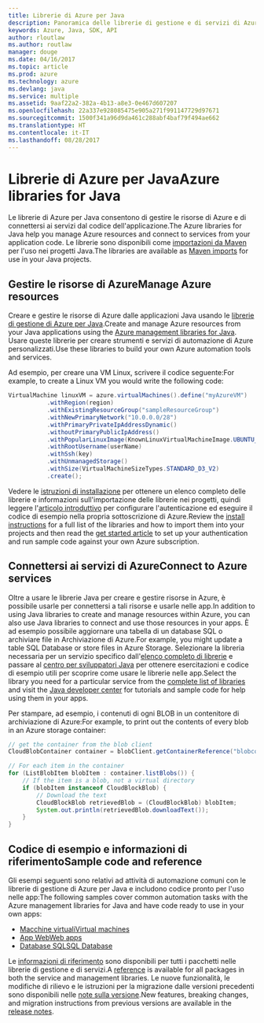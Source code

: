 ```yaml
---
title: Librerie di Azure per Java
description: Panoramica delle librerie di gestione e di servizi di Azure per Java
keywords: Azure, Java, SDK, API
author: rloutlaw
ms.author: routlaw
manager: douge
ms.date: 04/16/2017
ms.topic: article
ms.prod: azure
ms.technology: azure
ms.devlang: java
ms.service: multiple
ms.assetid: 9aaf22a2-382a-4b13-a8e3-0e467d607207
ms.openlocfilehash: 22a337e928085475e905a271f991147729d97671
ms.sourcegitcommit: 1500f341a96d9da461c288abf4baf79f494ae662
ms.translationtype: HT
ms.contentlocale: it-IT
ms.lasthandoff: 08/28/2017
---
```

# <a name="azure-libraries-for-java"></a><span data-ttu-id="6f7ac-104">Librerie di Azure per Java</span><span class="sxs-lookup"><span data-stu-id="6f7ac-104">Azure libraries for Java</span></span>

<span data-ttu-id="6f7ac-105">Le librerie di Azure per Java consentono di gestire le risorse di Azure e di connettersi ai servizi dal codice dell'applicazione.</span><span class="sxs-lookup"><span data-stu-id="6f7ac-105">The Azure libraries for Java help you manage Azure resources and connect to services from your application code.</span></span> <span data-ttu-id="6f7ac-106">Le librerie sono disponibili come [importazioni da Maven](java-sdk-azure-install.md) per l'uso nei progetti Java.</span><span class="sxs-lookup"><span data-stu-id="6f7ac-106">The libraries are available as [Maven imports](java-sdk-azure-install.md) for use in your Java projects.</span></span> 

## <a name="manage-azure-resources"></a><span data-ttu-id="6f7ac-107">Gestire le risorse di Azure</span><span class="sxs-lookup"><span data-stu-id="6f7ac-107">Manage Azure resources</span></span>

<span data-ttu-id="6f7ac-108">Creare e gestire le risorse di Azure dalle applicazioni Java usando le [librerie di gestione di Azure per Java](java-sdk-azure-get-started.md).</span><span class="sxs-lookup"><span data-stu-id="6f7ac-108">Create and manage Azure resources from your Java applications using the [Azure management libraries for Java](java-sdk-azure-get-started.md).</span></span> <span data-ttu-id="6f7ac-109">Usare queste librerie per creare strumenti e servizi di automazione di Azure personalizzati.</span><span class="sxs-lookup"><span data-stu-id="6f7ac-109">Use these libraries to build your own Azure automation tools and services.</span></span> 

<span data-ttu-id="6f7ac-110">Ad esempio, per creare una VM Linux, scrivere il codice seguente:</span><span class="sxs-lookup"><span data-stu-id="6f7ac-110">For example, to create a Linux VM you would write the following code:</span></span>

```java
VirtualMachine linuxVM = azure.virtualMachines().define("myAzureVM")
           .withRegion(region)
           .withExistingResourceGroup("sampleResourceGroup")
           .withNewPrimaryNetwork("10.0.0.0/28")
           .withPrimaryPrivateIpAddressDynamic()
           .withoutPrimaryPublicIpAddress()
           .withPopularLinuxImage(KnownLinuxVirtualMachineImage.UBUNTU_SERVER_16_04_LTS)
           .withRootUsername(userName)
           .withSsh(key)
           .withUnmanagedStorage()
           .withSize(VirtualMachineSizeTypes.STANDARD_D3_V2)
           .create();
 ```

<span data-ttu-id="6f7ac-111">Vedere le [istruzioni di installazione](java-sdk-azure-install.md) per ottenere un elenco completo delle librerie e informazioni sull'importazione delle librerie nei progetti, quindi leggere l'[articolo introduttivo](java-sdk-azure-get-started.md) per configurare l'autenticazione ed eseguire il codice di esempio nella propria sottoscrizione di Azure.</span><span class="sxs-lookup"><span data-stu-id="6f7ac-111">Review the [install instructions](java-sdk-azure-install.md) for a full list of the libraries and how to import them into your projects and then read the [get started article](java-sdk-azure-get-started.md) to set up your authentication and run sample code against your own Azure subscription.</span></span> 

## <a name="connect-to-azure-services"></a><span data-ttu-id="6f7ac-112">Connettersi ai servizi di Azure</span><span class="sxs-lookup"><span data-stu-id="6f7ac-112">Connect to Azure services</span></span>

<span data-ttu-id="6f7ac-113">Oltre a usare le librerie Java per creare e gestire risorse in Azure, è possibile usarle per connettersi a tali risorse e usarle nelle app.</span><span class="sxs-lookup"><span data-stu-id="6f7ac-113">In addition to using Java libraries to create and manage resources within Azure, you can also use Java libraries to connect  and use those resources in your apps.</span></span> <span data-ttu-id="6f7ac-114">È ad esempio possibile aggiornare una tabella di un database SQL o archiviare file in Archiviazione di Azure.</span><span class="sxs-lookup"><span data-stu-id="6f7ac-114">For example, you might update a table SQL Database or store files in Azure Storage.</span></span> <span data-ttu-id="6f7ac-115">Selezionare la libreria necessaria per un servizio specifico dall'[elenco completo di librerie](java-sdk-azure-install.md) e passare al [centro per sviluppatori Java](https://azure.microsoft.com/develop/java/) per ottenere esercitazioni e codice di esempio utili per scoprire come usare le librerie nelle app.</span><span class="sxs-lookup"><span data-stu-id="6f7ac-115">Select the library you need for a particular service from the [complete list of libraries](java-sdk-azure-install.md) and visit the [Java developer center](https://azure.microsoft.com/develop/java/) for tutorials and sample code for help using them in your apps.</span></span>

<span data-ttu-id="6f7ac-116">Per stampare, ad esempio, i contenuti di ogni BLOB in un contenitore di archiviazione di Azure:</span><span class="sxs-lookup"><span data-stu-id="6f7ac-116">For example, to print out the contents of every blob in an Azure storage container:</span></span>

```java
// get the container from the blob client
CloudBlobContainer container = blobClient.getContainerReference("blobcontainer");

// For each item in the container
for (ListBlobItem blobItem : container.listBlobs()) {
    // If the item is a blob, not a virtual directory
    if (blobItem instanceof CloudBlockBlob) {
        // Download the text
        CloudBlockBlob retrievedBlob = (CloudBlockBlob) blobItem;
        System.out.println(retrievedBlob.downloadText());
    }
}
```

## <a name="sample-code-and-reference"></a><span data-ttu-id="6f7ac-117">Codice di esempio e informazioni di riferimento</span><span class="sxs-lookup"><span data-stu-id="6f7ac-117">Sample code and reference</span></span>

<span data-ttu-id="6f7ac-118">Gli esempi seguenti sono relativi ad attività di automazione comuni con le librerie di gestione di Azure per Java e includono codice pronto per l'uso nelle app:</span><span class="sxs-lookup"><span data-stu-id="6f7ac-118">The following samples cover common automation tasks with the Azure management libraries for Java and have code ready to use in your own apps:</span></span>

- [<span data-ttu-id="6f7ac-119">Macchine virtuali</span><span class="sxs-lookup"><span data-stu-id="6f7ac-119">Virtual machines</span></span>](java-sdk-azure-virtual-machine-samples.md)
- [<span data-ttu-id="6f7ac-120">App Web</span><span class="sxs-lookup"><span data-stu-id="6f7ac-120">Web apps</span></span>](java-sdk-azure-web-apps-samples.md)
- [<span data-ttu-id="6f7ac-121">Database SQL</span><span class="sxs-lookup"><span data-stu-id="6f7ac-121">SQL Database</span></span>](java-sdk-azure-sql-database-samples.md)
   
<span data-ttu-id="6f7ac-122">Le [informazioni di riferimento](https://docs.microsoft.com/java/api) sono disponibili per tutti i pacchetti nelle librerie di gestione e di servizi.</span><span class="sxs-lookup"><span data-stu-id="6f7ac-122">A [reference](https://docs.microsoft.com/java/api) is available for all packages in both the service and management libraries.</span></span> <span data-ttu-id="6f7ac-123">Le nuove funzionalità, le modifiche di rilievo e le istruzioni per la migrazione dalle versioni precedenti sono disponibili nelle [note sulla versione](java-sdk-azure-release-notes.md).</span><span class="sxs-lookup"><span data-stu-id="6f7ac-123">New features, breaking changes, and migration instructions from previous versions are available in the [release notes](java-sdk-azure-release-notes.md).</span></span>
